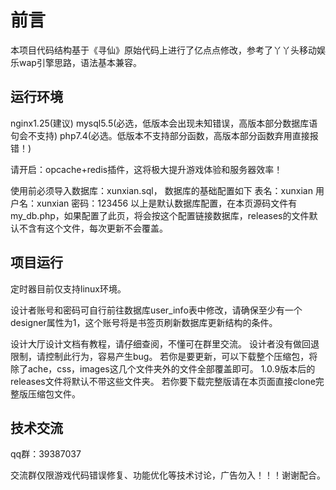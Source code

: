 # 前言
本项目代码结构基于《寻仙》原始代码上进行了亿点点修改，参考了丫丫头移动娱乐wap引擎思路，语法基本兼容。

## 运行环境
nginx1.25(建议)
mysql5.5(必选，低版本会出现未知错误，高版本部分数据库语句会不支持)
php7.4(必选。低版本不支持部分函数，高版本部分函数弃用直接报错！)

请开启：opcache+redis插件，这将极大提升游戏体验和服务器效率！

使用前必须导入数据库：xunxian.sql，
数据库的基础配置如下
表名：xunxian
用户名：xunxian
密码：123456
以上是默认数据库配置，在本页源码文件有my_db.php，如果配置了此页，将会按这个配置链接数据库，releases的文件默认不含有这个文件，每次更新不会覆盖。


## 项目运行
定时器目前仅支持linux环境。

设计者账号和密码可自行前往数据库user_info表中修改，请确保至少有一个designer属性为1，这个账号将是书签页刷新数据库更新结构的条件。

设计大厅设计文档有教程，请仔细查阅，不懂可在群里交流。
设计者没有做回退限制，请控制此行为，容易产生bug。
若你是要更新，可以下载整个压缩包，将除了ache，css，images这几个文件夹外的文件全部覆盖即可。
1.0.9版本后的releases文件将默认不带这些文件夹。
若你要下载完整版请在本页面直接clone完整版压缩包文件。

## 技术交流
qq群：39387037

交流群仅限游戏代码错误修复、功能优化等技术讨论，广告勿入！！！谢谢配合。
